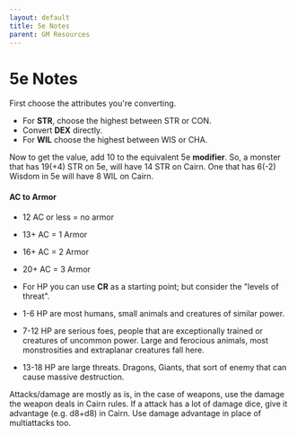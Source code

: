 ```yaml
---
layout: default
title: 5e Notes
parent: GM Resources
---
```


# 5e Notes

First choose the attributes you're converting. 
- For **STR**, choose the highest between STR or CON. 
- Convert **DEX** directly. 
- For **WIL** choose the highest between WIS or CHA.

Now to get the value, add 10 to the equivalent 5e **modifier**. So, a monster that has 19(+4) STR on 5e, will have 14 STR on Cairn. One that has 6(-2) Wisdom in 5e will have 8 WIL on Cairn.
 

#### AC to Armor
- 12 AC or less = no armor
- 13+ AC = 1 Armor
- 16+ AC = 2 Armor
- 20+ AC = 3 Armor

- For HP you can use **CR** as a starting point; but consider the "levels of threat".
- 1-6 HP are most humans, small animals and creatures of similar power.
- 7-12 HP are serious foes, people that are exceptionally trained or creatures of uncommon power. Large and ferocious animals, most monstrosities and extraplanar creatures fall here.
- 13-18 HP are large threats. Dragons, Giants, that sort of enemy that can cause massive destruction.

Attacks/damage are mostly as is, in the case of weapons, use the damage the weapon deals in Cairn rules. If a attack has a lot of damage dice, give it advantage (e.g. d8+d8) in Cairn. Use damage advantage in place of multiattacks too.
